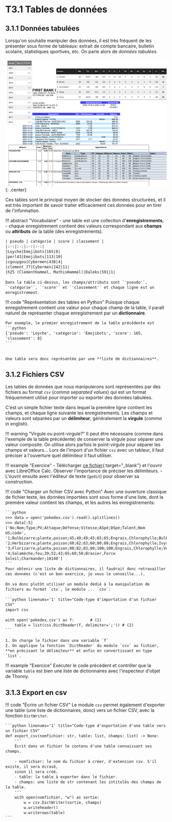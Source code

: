 # T3.1 Tables de données

## 3.1.1 Données tabulées

Lorsqu'on souhaite manipuler des données, il est très fréquent de les présenter sous forme de tableaux: extrait de compte bancaire, bulletin scolaire, statistiques sportives, etc.  On parle alors de *données tabulées*.

![](../images/donnees_tabulees.png){: .center} 


Ces tables sont le principal moyen de stocker des données structurées, et il est très important de savoir traiter efficacement ces données pour en tirer de l'information. 

!!! abstract "Vocabulaire"
    - une table est une collection d'**enregistrements**;
    - chaque enregistrement contient des valeurs correspondant aux **champs** ou **attributs** de la table (des enregistrements).

    | pseudo | catégorie | score | classement |
    |:-:|:-:|:-:|:-:|
    |Loyche|Emojibots|165|8|
    |perl43|Emojibots|113|10|
    |cgouygou|Cybermen|438|4|
    |clement_77|Cybermen|242|11|
    |h25 (ClementHammel, MathisHammel)|Daleks|591|1|
   
    Dans la table ci-dessus, les champs/attributs sont `'pseudo'`, `'catégorie'`, `'score'` et `'classement'` et chaque ligne est un enregistrement.


!!! code "Représentation des tables en Python"
    Puisque chaque enregistrement contient une valeur pour chaque champ de la table, il paraît naturel de représenter chaque enregistrement par un **dictionnaire**.
    
    Par exemple, le premier enregistrement de la table précédente est 
    ```python 
    {'pseudo': 'Loyche', 'catégorie': 'Emojibots', 'score': 165, 'classement': 8}
    ```
    
    
    Une table sera donc représentée par une **liste de dictionnaires**.

## 3.1.2 Fichiers CSV

Les tables de données que nous manipulerons sont représentées par des fichiers au format `csv` (*comma separated values*) qui est un format fréquemment utilisé pour importer ou exporter des données tabulées.

C'est un simple fichier texte dans lequel la première ligne contient les champs, et chaque ligne suivante les enregistrements. Les champs et valeurs sont séparées par un **délimiteur**, généralement la **virgule** (*comma* in english).

!!! warning "Virgule ou point-virgule?"
    Il peut être nécessaire (comme dans l'exemple de la table précédente) de conserver la virgule pour séparer une valeur composite. On utilise alors parfois le point-virgule pour séparer les champs et valeurs... 
    Lors de l'import d'un fichier `csv` avec un tableur, il faut préciser à l'ouverture quel délimiteur il faut utiliser. 

!!! example "Exercice"
    - Télécharger [ce fichier](../data/pokedex.csv){:target="_blank"}  et l'ouvrir avec LibreOffice Calc. Observer l'importance de préciser les délimiteurs.
    - L'ouvrir ensuite avec l'éditeur de texte (`gedit`) pour observer sa construction.


!!! code "Charger un fichier CSV avec Python"
    Avec une ouverture classique de fichier texte, les données importées sont sous forme d'une liste, dont la première valeur contient les champs, et les autres les enregistrements:

    ```python
    >>> data = open('pokedex.csv').read().splitlines()
    >>> data[:5]
    ['No;Nom;Type;PV;Attaque;Défense;Vitesse;ASpé;DSpé;Talent;Nom US;code', '1;Bulbizarre;plante,poison;45;49;49;45;65;65;Engrais,Chlorophylle;Bulbasaur;77140', '2;Herbizarre;plante,poison;60;62;63;60;80;80;Engrais,Chlorophylle;Ivysaur;67530', '3;Florizarre;plante,poison;80;82;83;80;100;100;Engrais,Chlorophylle;Venusaur;65357', '4;Salamèche;feu;39;52;43;65;60;50;Brasier,Force Soleil;Charmander;10140']
    ```
    Pour obtenir une liste de dictionnaires, il faudrait donc retravailler ces données (c'est un bon exercice, je vous le conseille...).

    On va donc plutôt utiliser un module dédié à la manipulation de fichiers au format `csv`, le module ... `csv`:

    ```python linenums='1' title="Code-type d'importation d'un fichier CSV"
    import csv

    with open('pokedex.csv') as f:       # (1)
        table = list(csv.DictReader(f, delimiter=';')) # (2)
    ```

    1. On charge le fichier dans une variable `f`
    2. On applique la fonction `DictReader` du module `csv` au fichier, **en précisant le délimiteur** et enfin en convertissant en type `list`.
    
!!! example "Exercice"
    Exécuter le code précédent et contrôler que la variable `table` est bien une liste de dictionnaires avec l'inspecteur d'objet de Thonny.


## 3.1.3 Export en csv

!!! code "Écrire un fichier CSV"
    Le module `csv` permet également d'exporter une table (une liste de dictionnaires, donc) vers un fichier CSV, avec la fonction `DictWriter`.

    ```python linenums='1' title="Code-type d'exportation d'une table vers un fichier CSV"
    def export_csv(nomfichier: str, table: list, champs: list) -> None:
        '''
        Écrit dans un fichier le contenu d'une table connaissant ses champs.

        - nomfichier: le nom du fichier à créer, d'extension csv. S'il existe, il sera écrasé, 
        sinon il sera créé.
        - table: la table à exporter dans le fichier.
        - champs: une liste de str contenant les intitulés des champs de la table.
        '''
        with open(nomfichier, "w") as sortie:
            w = csv.DictWriter(sortie, champs)
            w.writeheader()
            w.writerows(table)
    ```
    